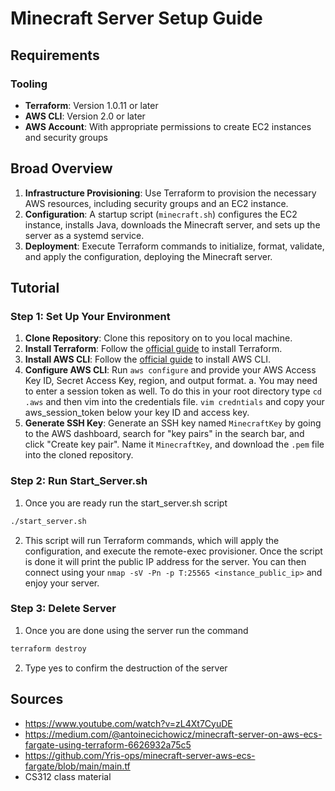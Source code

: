# Minecraft Server Setup Guide

## Requirements

### Tooling

- **Terraform**: Version 1.0.11 or later
- **AWS CLI**: Version 2.0 or later
- **AWS Account**: With appropriate permissions to create EC2 instances and security groups

## Broad Overview

1. **Infrastructure Provisioning**: Use Terraform to provision the necessary AWS resources, including security groups and an EC2 instance.
2. **Configuration**: A startup script (`minecraft.sh`) configures the EC2 instance, installs Java, downloads the Minecraft server, and sets up the server as a systemd service.
3. **Deployment**: Execute Terraform commands to initialize, format, validate, and apply the configuration, deploying the Minecraft server.

## Tutorial

### Step 1: Set Up Your Environment

1. **Clone Repository**: Clone this repository on to you local machine. 
2. **Install Terraform**: Follow the [official guide](https://learn.hashicorp.com/tutorials/terraform/install-cli) to install Terraform.
3. **Install AWS CLI**: Follow the [official guide](https://docs.aws.amazon.com/cli/latest/userguide/install-cliv2.html) to install AWS CLI.
4. **Configure AWS CLI**: Run `aws configure` and provide your AWS Access Key ID, Secret Access Key, region, and output format.
    a. You may need to enter a session token as well. To do this in your root directory type `cd .aws` and then vim into the credentials file. `vim credntials` and copy your aws_session_token below your key ID and access key.
5. **Generate SSH Key**: Generate an SSH key named `MinecraftKey`  by going to the AWS dashboard, search for "key pairs" in the search bar, and click "Create key pair". Name it `MinecraftKey`, and download the `.pem` file into the cloned repository.
### Step 2: Run Start_Server.sh
1. Once you are ready run  the start_server.sh script
```sh 
./start_server.sh
```

2. This script will run Terraform commands, which will apply the configuration, and execute the remote-exec provisioner. Once the script is done it will print the public IP address for the server. You can then connect using your `nmap -sV -Pn -p T:25565 <instance_public_ip>` and enjoy your server.

### Step 3: Delete Server
1. Once you are done using the server run the command
```sh 
terraform destroy
```

2. Type yes to confirm the destruction of the server

## Sources

- https://www.youtube.com/watch?v=zL4Xt7CyuDE
- https://medium.com/@antoinecichowicz/minecraft-server-on-aws-ecs-fargate-using-terraform-6626932a75c5
- https://github.com/Yris-ops/minecraft-server-aws-ecs-fargate/blob/main/main.tf
- CS312 class material